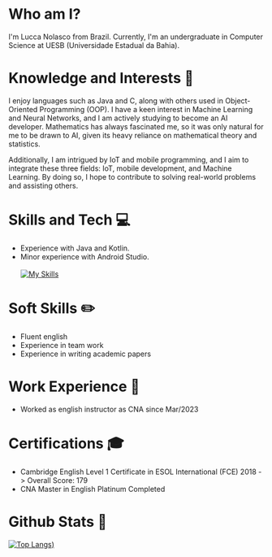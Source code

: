 # Who am I? 
I'm Lucca Nolasco from Brazil. 
Currently, I'm an undergraduate in Computer Science at UESB (Universidade Estadual da Bahia). 

# Knowledge and Interests 🧪 
I enjoy languages such as Java and C, along with others used in Object-Oriented Programming (OOP). I have a keen interest in Machine Learning and Neural Networks, and I am actively studying to become an AI developer. Mathematics has always fascinated me, so it was only natural for me to be drawn to AI, given its heavy reliance on mathematical theory and statistics.

Additionally, I am intrigued by IoT and mobile programming, and I aim to integrate these three fields: IoT, mobile development, and Machine Learning. By doing so, I hope to contribute to solving real-world problems and assisting others.

# Skills and Tech 💻 
- Experience with Java and Kotlin. 
- Minor experience with Android Studio. <br><br>
[![My Skills](https://skillicons.dev/icons?i=java,kotlin)](https://skillicons.dev)

# Soft Skills ✏️ 
- Fluent english
- Experience in team work
- Experience in writing academic papers

# Work Experience 👷 
- Worked as english instructor as CNA since Mar/2023

# Certifications 🎓 
- Cambridge English Level 1 Certificate in ESOL International (FCE) 2018 -> Overall Score: 179
- CNA Master in English Platinum Completed

# Github Stats 💎  
[![Top Langs](https://github-readme-stats.vercel.app/api/top-langs/?username=luccanolasco&layout=donut-vertical&theme=dracula))](https://github.com/anuraghazra/github-readme-stats)
